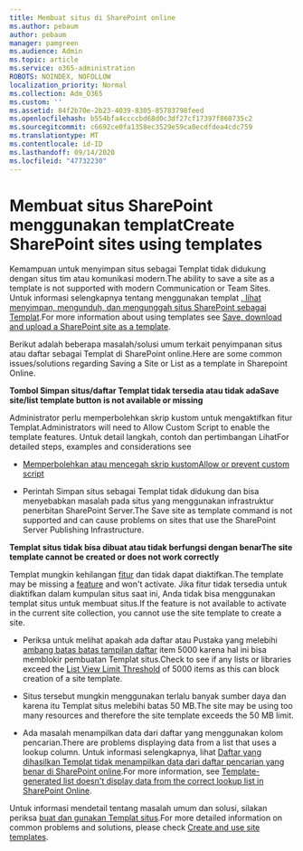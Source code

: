 ```yaml
---
title: Membuat situs di SharePoint online
ms.author: pebaum
author: pebaum
manager: pamgreen
ms.audience: Admin
ms.topic: article
ms.service: o365-administration
ROBOTS: NOINDEX, NOFOLLOW
localization_priority: Normal
ms.collection: Adm_O365
ms.custom: ''
ms.assetid: 84f2b70e-2b23-4039-8305-85783798feed
ms.openlocfilehash: b554bfa4ccccbd68d0c3df27cf17397f860735c2
ms.sourcegitcommit: c6692ce0fa1358ec3529e59ca0ecdfdea4cdc759
ms.translationtype: MT
ms.contentlocale: id-ID
ms.lasthandoff: 09/14/2020
ms.locfileid: "47732230"
---
```

# <a name="create-sharepoint-sites-using-templates"></a><span data-ttu-id="829dd-102">Membuat situs SharePoint menggunakan templat</span><span class="sxs-lookup"><span data-stu-id="829dd-102">Create SharePoint sites using templates</span></span>

<span data-ttu-id="829dd-103">Kemampuan untuk menyimpan situs sebagai Templat tidak didukung dengan situs tim atau komunikasi modern.</span><span class="sxs-lookup"><span data-stu-id="829dd-103">The ability to save a site as a template is not supported with modern Communication or Team Sites.</span></span> <span data-ttu-id="829dd-104">Untuk informasi selengkapnya tentang menggunakan templat [, lihat menyimpan, mengunduh, dan mengunggah situs SharePoint sebagai Templat](https://docs.microsoft.com/sharepoint/dev/general-development/save-download-and-upload-a-sharepoint-site-as-a-template).</span><span class="sxs-lookup"><span data-stu-id="829dd-104">For more information about using templates see [Save, download and upload a SharePoint site as a template](https://docs.microsoft.com/sharepoint/dev/general-development/save-download-and-upload-a-sharepoint-site-as-a-template).</span></span>

<span data-ttu-id="829dd-105">Berikut adalah beberapa masalah/solusi umum terkait penyimpanan situs atau daftar sebagai Templat di SharePoint online.</span><span class="sxs-lookup"><span data-stu-id="829dd-105">Here are some common issues/solutions regarding Saving a Site or List as a template in Sharepoint Online.</span></span> 

<span data-ttu-id="829dd-106">**Tombol Simpan situs/daftar Templat tidak tersedia atau tidak ada**</span><span class="sxs-lookup"><span data-stu-id="829dd-106">**Save site/list template button is not available or missing**</span></span>

<span data-ttu-id="829dd-107">Administrator perlu memperbolehkan skrip kustom untuk mengaktifkan fitur Templat.</span><span class="sxs-lookup"><span data-stu-id="829dd-107">Administrators will need to Allow Custom Script to enable the template features.</span></span> <span data-ttu-id="829dd-108">Untuk detail langkah, contoh dan pertimbangan Lihat</span><span class="sxs-lookup"><span data-stu-id="829dd-108">For detailed steps, examples and considerations see</span></span> 

- [<span data-ttu-id="829dd-109">Memperbolehkan atau mencegah skrip kustom</span><span class="sxs-lookup"><span data-stu-id="829dd-109">Allow or prevent custom script</span></span>](https://docs.microsoft.com/sharepoint/allow-or-prevent-custom-script)

- <span data-ttu-id="829dd-110">Perintah Simpan situs sebagai Templat tidak didukung dan bisa menyebabkan masalah pada situs yang menggunakan infrastruktur penerbitan SharePoint Server.</span><span class="sxs-lookup"><span data-stu-id="829dd-110">The Save site as template command is not supported and can cause problems on sites that use the SharePoint Server Publishing Infrastructure.</span></span>

<span data-ttu-id="829dd-111">**Templat situs tidak bisa dibuat atau tidak berfungsi dengan benar**</span><span class="sxs-lookup"><span data-stu-id="829dd-111">**The site template cannot be created or does not work correctly**</span></span>

<span data-ttu-id="829dd-112">Templat mungkin kehilangan [fitur](https://social.technet.microsoft.com/wiki/contents/articles/14423.sharepoint-2013-existing-features-guid.aspx) dan tidak dapat diaktifkan.</span><span class="sxs-lookup"><span data-stu-id="829dd-112">The template may be missing a [feature](https://social.technet.microsoft.com/wiki/contents/articles/14423.sharepoint-2013-existing-features-guid.aspx) and won't activate.</span></span> <span data-ttu-id="829dd-113">Jika fitur tidak tersedia untuk diaktifkan dalam kumpulan situs saat ini, Anda tidak bisa menggunakan templat situs untuk membuat situs.</span><span class="sxs-lookup"><span data-stu-id="829dd-113">If the feature is not available to activate in the current site collection, you cannot use the site template to create a site.</span></span>

- <span data-ttu-id="829dd-114">Periksa untuk melihat apakah ada daftar atau Pustaka yang melebihi [ambang batas batas tampilan daftar](https://support.office.com/article/Manage-large-lists-and-libraries-in-SharePoint-B8588DAE-9387-48C2-9248-C24122F07C59) item 5000 karena hal ini bisa memblokir pembuatan Templat situs.</span><span class="sxs-lookup"><span data-stu-id="829dd-114">Check to see if any lists or libraries exceed the [List View Limit Threshold](https://support.office.com/article/Manage-large-lists-and-libraries-in-SharePoint-B8588DAE-9387-48C2-9248-C24122F07C59) of 5000 items as this can block creation of a site template.</span></span>

- <span data-ttu-id="829dd-115">Situs tersebut mungkin menggunakan terlalu banyak sumber daya dan karena itu Templat situs melebihi batas 50 MB.</span><span class="sxs-lookup"><span data-stu-id="829dd-115">The site may be using too many resources and therefore the site template exceeds the 50 MB limit.</span></span>


- <span data-ttu-id="829dd-116">Ada masalah menampilkan data dari daftar yang menggunakan kolom pencarian.</span><span class="sxs-lookup"><span data-stu-id="829dd-116">There are problems displaying data from a list that uses a lookup column.</span></span> <span data-ttu-id="829dd-117">Untuk informasi selengkapnya, lihat [Daftar yang dihasilkan Templat tidak menampilkan data dari daftar pencarian yang benar di SharePoint online](https://docs.microsoft.com/sharepoint/support/lists-and-libraries/template-generated-list-incorrect-data).</span><span class="sxs-lookup"><span data-stu-id="829dd-117">For more information, see [Template-generated list doesn't display data from the correct lookup list in SharePoint Online](https://docs.microsoft.com/sharepoint/support/lists-and-libraries/template-generated-list-incorrect-data).</span></span>

<span data-ttu-id="829dd-118">Untuk informasi mendetail tentang masalah umum dan solusi, silakan periksa [buat dan gunakan Templat situs](https://support.office.com/article/Create-and-use-site-templates-60371B0F-00E0-4C49-A844-34759EBDD989).</span><span class="sxs-lookup"><span data-stu-id="829dd-118">For more detailed information on common problems and solutions, please check [Create and use site templates](https://support.office.com/article/Create-and-use-site-templates-60371B0F-00E0-4C49-A844-34759EBDD989).</span></span>




